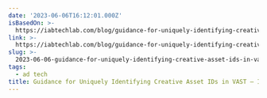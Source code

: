 ```yaml
---
date: '2023-06-06T16:12:01.000Z'
isBasedOn: >-
  https://iabtechlab.com/blog/guidance-for-uniquely-identifying-creative-asset-ids-in-vast/
link: >-
  https://iabtechlab.com/blog/guidance-for-uniquely-identifying-creative-asset-ids-in-vast/
slug: >-
  2023-06-06-guidance-for-uniquely-identifying-creative-asset-ids-in-vast-iab-tech-lab
tags:
  - ad tech
title: Guidance for Uniquely Identifying Creative Asset IDs in VAST – IAB Tech Lab
---
```


